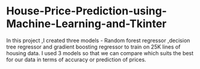 # House-Price-Prediction-using-Machine-Learning-and-Tkinter
In this project ,I created three models - Random forest regressor ,decision tree regressor and gradient boosting regressor to train on 25K lines of housing data. I used 3 models so that we can compare which suits the best for our data in terms of accuracy or prediction of prices.
